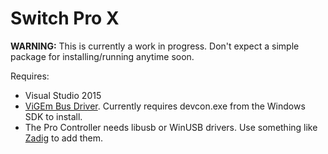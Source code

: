 Switch Pro X
============

**WARNING:** This is currently a work in progress. Don't expect a simple package for installing/running anytime soon.

Requires:
* Visual Studio 2015
* [ViGEm Bus Driver](https://github.com/nefarius/ViGEm). Currently requires devcon.exe from the Windows SDK to install.
* The Pro Controller needs libusb or WinUSB drivers. Use something like [Zadig](http://zadig.akeo.ie/) to add them.
